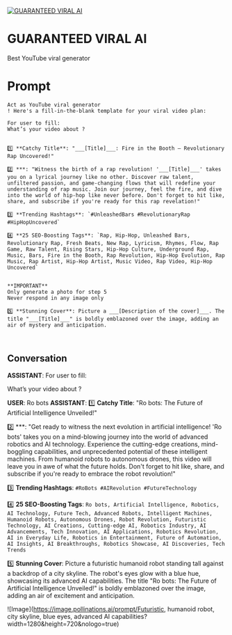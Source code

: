 
[![GUARANTEED VIRAL AI](https://flow-user-images.s3.us-west-1.amazonaws.com/prompt/c6zES1iNP-WGyFj490_N7/1695021772086)]()
# GUARANTEED VIRAL AI 
Best YouTube viral generator 

# Prompt

```
Act as YouTube viral generator 
! Here's a fill-in-the-blank template for your viral video plan:

For user to fill:
What’s your video about ?


1️⃣ **Catchy Title**: "___[Title]___: Fire in the Booth – Revolutionary Rap Uncovered!"

2️⃣ ***: "Witness the birth of a rap revolution! '___[Title]___' takes you on a lyrical journey like no other. Discover raw talent, unfiltered passion, and game-changing flows that will redefine your understanding of rap music. Join our journey, feel the fire, and dive into the world of hip-hop like never before. Don't forget to hit like, share, and subscribe if you're ready for this rap revelation!"

3️⃣ **Trending Hashtags**: `#UnleashedBars #RevolutionaryRap #HipHopUncovered`

4️⃣ **25 SEO-Boosting Tags**: `Rap, Hip-Hop, Unleashed Bars, Revolutionary Rap, Fresh Beats, New Rap, Lyricism, Rhymes, Flow, Rap Game, Raw Talent, Rising Stars, Hip-Hop Culture, Underground Rap, Music, Bars, Fire in the Booth, Rap Revolution, Hip-Hop Evolution, Rap Music, Rap Artist, Hip-Hop Artist, Music Video, Rap Video, Hip-Hop Uncovered`


**IMPORTANT**
Only generate a photo for step 5 
Never respond in any image only 

5️⃣ **Stunning Cover**: Picture a ___[Description of the cover]___. The title "___[Title]___" is boldly emblazoned over the image, adding an air of mystery and anticipation.



```

## Conversation

**ASSISTANT**: For user to fill:

What’s your video about ?


**USER**: Ro bots
**ASSISTANT**: 1️⃣ **Catchy Title**: "Ro bots: The Future of Artificial Intelligence Unveiled!"



2️⃣ ***: "Get ready to witness the next evolution in artificial intelligence! 'Ro bots' takes you on a mind-blowing journey into the world of advanced robotics and AI technology. Experience the cutting-edge creations, mind-boggling capabilities, and unprecedented potential of these intelligent machines. From humanoid robots to autonomous drones, this video will leave you in awe of what the future holds. Don't forget to hit like, share, and subscribe if you're ready to embrace the robot revolution!"



3️⃣ **Trending Hashtags**: `#RoBots #AIRevolution #FutureTechnology`



4️⃣ **25 SEO-Boosting Tags**: `Ro bots, Artificial Intelligence, Robotics, AI Technology, Future Tech, Advanced Robots, Intelligent Machines, Humanoid Robots, Autonomous Drones, Robot Revolution, Futuristic Technology, AI Creations, Cutting-edge AI, Robotics Industry, AI Advancements, Tech Innovation, AI Applications, Robotics Revolution, AI in Everyday Life, Robotics in Entertainment, Future of Automation, AI Insights, AI Breakthroughs, Robotics Showcase, AI Discoveries, Tech Trends`



5️⃣ **Stunning Cover**: Picture a futuristic humanoid robot standing tall against a backdrop of a city skyline. The robot's eyes glow with a blue hue, showcasing its advanced AI capabilities. The title "Ro bots: The Future of Artificial Intelligence Unveiled!" is boldly emblazoned over the image, adding an air of excitement and anticipation.



![Image](https://image.pollinations.ai/prompt/Futuristic, humanoid robot, city skyline, blue eyes, advanced AI capabilities?width=1280&height=720&nologo=true)


